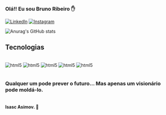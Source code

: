 ### Olá!! Eu sou Bruno Ribeiro ✋
[![Linkedln](https://img.shields.io/badge/LinkedIn-0077B5?style=for-the-badge&logo=linkedin&logoColor=white)](https://www.linkedin.com/in/bsribeiro/)
[![Instagram](https://img.shields.io/badge/Instagram-E4405F?style=for-the-badge&logo=instagram&logoColor=white)](https://www.instagram.com/brunobsribeiro/)

![Anurag's GitHub stats](https://github-readme-stats.vercel.app/api?username=0bruno&count_private=true&hide=prs,issues&show_icons=true&theme=cobalt)

## Tecnologias
<div style='display: inline_block'><br/>
<img align='center' alt='html5' src='https://img.shields.io/badge/HTML5-E34F26?style=for-the-badge&logo=html5&logoColor=white'>
<img align='center' alt='html5' src='https://img.shields.io/badge/CSS3-1572B6?style=for-the-badge&logo=css3&logoColor=white'>
<img align='center' alt='html5' src='https://img.shields.io/badge/JavaScript-F7DF1E?style=for-the-badge&logo=javascript&logoColor=black'>
<img align='center' alt='html5' src='https://img.shields.io/badge/React-20232A?style=for-the-badge&logo=react&logoColor=61DAFB'>
<img align='center' alt='html5' src='https://img.shields.io/badge/GitHub-100000?style=for-the-badge&logo=github&logoColor=white'>
</div><br/>

### <p>Qualquer um pode prever o futuro... Mas apenas um visionário pode moldá-lo. 
#### <br/>Isasc Asimov. 🚀</p>

